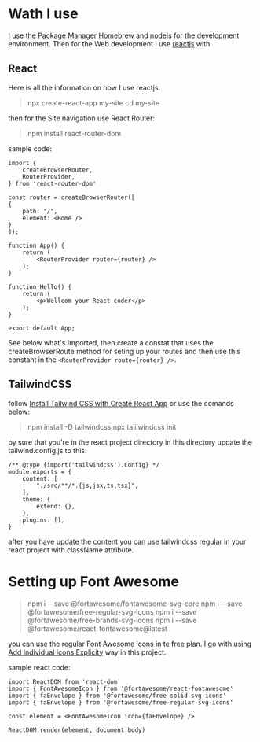 # Wath I use

I use the Package Manager [Homebrew](https://brew.sh) and [nodejs](https://nodejs.org/) for the development environment. Then for the Web development I use [reactjs](https://reactjs.org) with

## React

Here is all the information on how I use reactjs.

> npx create-react-app my-site
> cd my-site

then for the Site navigation use React Router:

> npm install react-router-dom

sample code:

    import {
        createBrowserRouter,
        RouterProvider,
    } from 'react-router-dom'

    const router = createBrowserRouter([
    {
        path: "/",
        element: <Home />
    }
    ]);

    function App() {
        return (
            <RouterProvider router={router} />
        );
    }

    function Hello() {
        return (
            <p>Wellcom your React coder</p>
        );
    }

    export default App;

See below what's Imported, then create a constat that uses the createBrowserRoute method for seting up your routes and then use this constant in the `<RouterProvider route={router} />`.

## TailwindCSS

follow [Install Tailwind CSS with Create React App](https://tailwindcss.com/docs/guides/create-react-app) or use the comands below:

> npm install -D tailwindcss
> npx taiilwindcss init

by sure that you're in the react project directory in this directory update the tailwind.config.js to this:

    /** @type {import('tailwindcss').Config} */
    module.exports = {
        content: [
            "./src/**/*.{js,jsx,ts,tsx}",
        ],
        theme: {
            extend: {},
        },
        plugins: [],
    }

after you have update the content you can use tailwindcss regular in your react project with className attribute.

# Setting up Font Awesome

> npm i --save @fortawesome/fontawesome-svg-core
> npm i --save @fortawesome/free-regular-svg-icons
> npm i --save @fortawesome/free-brands-svg-icons
> npm i --save @fortawesome/react-fontawesome@latest

you can use the regular Font Awesome icons in te free plan. I go with using [Add Individual Icons Explicity](https://fontawesome.com/docs/web/use-with/react/add-icons#add-individual-icons-explicitly) way in this project.

sample react code:

    import ReactDOM from 'react-dom'
    import { FontAwesomeIcon } from '@fortawesome/react-fontawesome'
    import { faEnvelope } from '@fortawesome/free-solid-svg-icons'
    import { faEnvelope } from '@fortawesome/free-regular-svg-icons'

    const element = <FontAwesomeIcon icon={faEnvelope} />

    ReactDOM.render(element, document.body)
